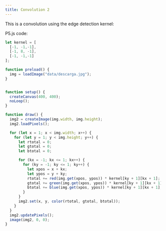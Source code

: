 ```yaml
---
title: Convolution 2
---
```


This is a convolution using the edge detection kernel:

P5.js code:

```js
let kernel = [
  [-1, -1,-1],
  [-1, 8, -1],
  [-1, -1,-1]
];

function preload() {
  img = loadImage("data/descarga.jpg");
}


function setup() {
  createCanvas(400, 400);
  noLoop();
}

function draw() {
  img2 = createImage(img.width, img.height);
  img2.loadPixels();

  for (let x = 1; x < img.width; x++) {
    for (let y = 1; y < img.height; y++) {
      let rtotal = 0;
      let gtotal = 0;
      let btotal = 0;

      for (kx = -1; kx <= 1; kx++) {
        for (ky = -1; ky <= 1; ky++) {
          let xpos = x + kx;
          let ypos = y + ky;
          rtotal += red(img.get(xpos, ypos)) * kernel[ky + 1][kx + 1];
          gtotal += green(img.get(xpos, ypos)) * kernel[ky + 1][kx + 1];
          btotal += blue(img.get(xpos, ypos)) * kernel[ky + 1][kx + 1];
        }
      }
      img2.set(x, y, color(rtotal, gtotal, btotal));
    }
  }
  img2.updatePixels();
  image(img2, 0, 0);
}

```
<!-- Sketch file location, (pending organization) -->
<script src="conv2.js"></script>
<!-- Necessary element to position p5 canvas -->
<div id="sketch-div"></div>